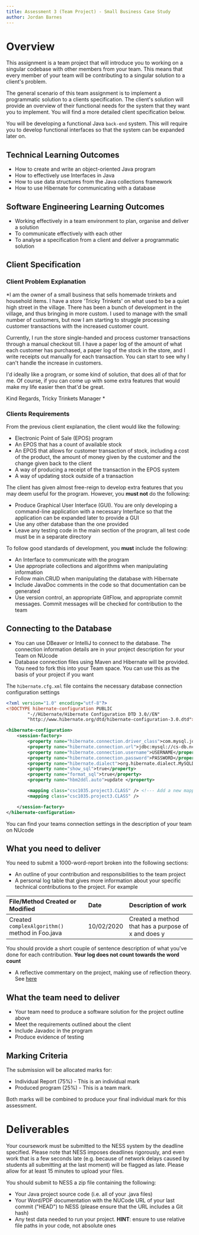 ```yaml
---
title: Assessment 3 (Team Project) - Small Business Case Study
author: Jordan Barnes
---
```


# Overview

This assignment is a team project that will introduce you to working on a
singular codebase with other members from your team. This means that every
member of your team will be contributing to a singular solution to a client's
problem.

The general scenario  of this team assignment is to implement a programmatic
solution to a clients specification. The client's solution will provide an
overview of their functional needs for the system that they want you to
implement. You will find a more detailed client specification below.

You will be developing a functional Java `back-end` system. This will require
you to develop functional interfaces so that the system can be expanded later
on.

## Technical Learning Outcomes

- How to create and write an object-oriented Java program
- How to effectively use Interfaces in Java
- How to use data structures from the Java collections framework
- How to use Hibernate for communicating with a database

## Software Engineering Learning Outcomes

- Working effectively in a team environment to plan, organise and deliver a
solution
- To communicate effectively with each other
- To analyse a specification from a client and deliver a programmatic solution

## Client Specification

### Client Problem Explanation

*I am the owner of a small business that sells homemade trinkets and household
items. I have a store 'Tricky Trinkets' on what used to be a quiet high street
in the village. There has been a bunch of development in the village, and thus
bringing in more custom. I used to manage with the small number of customers,
but now I am starting to struggle processing customer transactions with the
increased customer count.

Currently, I run the store single-handed and process customer transactions
through a manual checkout till. I have a paper log of the amount of what each
customer has purchased, a paper log of the stock in the store, and I write
receipts out manually for each transaction. You can start to see why I can't
handle the increase in customers.

I'd ideally like a program, or some kind of solution, that does all of that for
me. Of course, if you can come up with some extra features that would make my
life easier then that'd be great.

Kind Regards,
Tricky Trinkets Manager
*

### Clients Requirements

From the previous client explanation, the client would like the following:

- Electronic Point of Sale (EPOS) program
- An EPOS that has a count of available stock
- An EPOS that allows for customer transaction of stock, including a cost of the
product, the amount of money given by the customer and the change given back to
the client
- A way of producing a receipt of the transaction in the EPOS system
- A way of updating stock outside of a transaction

The client has given almost free-reign to develop extra features that you may
deem useful for the program. However, you **must not** do  the following:

- Produce Graphical User Interface (GUI). You are only developing a command-line
application with a necessary Interface so that the application can be expanded
later to provide a GUI
- Use any other database than the one provided
- Leave any testing code in the main section of the program, all test code must be in a separate directory

To follow good standards of development, you **must** include the following:

- An Interface to communicate with the program
- Use appropriate collections and algorithms when manipulating information
- Follow main.CRUD when manipulating the database with Hibernate
- Include JavaDoc comments in the code so that documentation can be generated
- Use version control, an appropriate GitFlow, and appropriate commit messages. Commit messages will be checked for
contribution to the team

## Connecting to the Database

- You can use DBeaver or IntelliJ to connect to the database.
The connection information details are in your project description for your Team
on NUcode
- Database connection files using Maven and Hibernate will be provided. You need
to fork this into your Team space. You can use this as the basis of your project
if you want

The `hibernate.cfg.xml` file contains the necessary database connection configuration settings

```xml
<?xml version="1.0" encoding="utf-8"?>
<!DOCTYPE hibernate-configuration PUBLIC
        "-//Hibernate/Hibernate Configuration DTD 3.0//EN"
        "http://www.hibernate.org/dtd/hibernate-configuration-3.0.dtd">

<hibernate-configuration>
    <session-factory>
        <property name="hibernate.connection.driver_class">com.mysql.jdbc.Driver</property>
        <property name="hibernate.connection.url">jdbc:mysql://cs-db.ncl.ac.uk/DATABASE_NAME</property>
        <property name="hibernate.connection.username">USERNAME</property>
        <property name="hibernate.connection.password">PASSWORD</property>
        <property name="hibernate.dialect">org.hibernate.dialect.MySQLDialect</property>
        <property name="show_sql">true</property>
        <property name="format_sql">true</property>
        <property name="hbm2ddl.auto">update </property>

        <mapping class="csc1035.project3.CLASS" /> <!--- Add a new mapping class for a new table in the database -->
        <mapping class="csc1035.project3.CLASS" />

    </session-factory>
</hibernate-configuration>
```

You can find your teams connection settings in the description of your team on NUcode

## What you need to deliver

You need to submit a 1000-word-report broken into the following sections:

- An outline of your contribution and responsibilities to the team project
- A personal log table that gives more information about your specific technical
contributions to the project. For example

|File/Method Created or Modified|Date|Description of work|
|:-----------|:----|:----------|
|Created `complexAlgorithm()` method in Foo.java|10/02/2020|Created a method that has a purpose of x and does y|

You should provide a short couple of sentence description of what you've done
for each contribution. **Your log does not count towards the word count**

- A reflective commentary on the project, making use of reflection theory. See
[here][1]

## What the team need to deliver

- Your team need to produce a software solution for the project outline above
- Meet the requirements outlined about the client
- Include Javadoc in the program
- Produce evidence of testing

## Marking Criteria

The submission will be allocated marks for:

- Individual Report (75%) - This is an individual mark
- Produced program (25%) - This is a team mark.

Both marks will be combined to produce your final individual mark for this assessment.

# Deliverables

Your coursework must be submitted to the NESS system by the deadline
specified. Please note that NESS imposes deadlines rigorously, and
even work that is a few seconds late (e.g. because of network delays
caused by students all submitting at the last moment) will be flagged
as late. Please allow for at least 15 minutes to upload your files.

You should submit to NESS a zip file containing the following:

- Your Java project source code (i.e. all of your .java files)
- Your Word/PDF documentation with the NUCode URL of your last commit
  ("HEAD") to NESS (please ensure that the URL includes a Git hash)
- Any test data needed to run your project. **HINT**: ensure to use relative
  file paths in your code, not absolute ones


[1]: https://portfolio.ncl.ac.uk/help/reflection/
